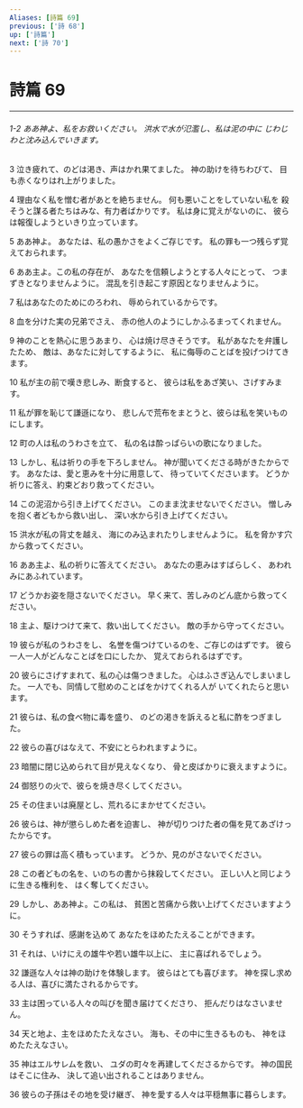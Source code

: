 ```yaml
---
Aliases: [詩篇 69]
previous: ['詩 68']
up: ['詩篇']
next: ['詩 70']
---
```

# 詩篇 69

***
###### 1-2 ああ神よ、私をお救いください。 洪水で水が氾濫し、私は泥の中に じわじわと沈み込んでいきます。 



3 
泣き疲れて、のどは渇き、声はかれ果てました。 神の助けを待ちわびて、 目も赤くなりはれ上がりました。 



4 
理由なく私を憎む者があとを絶ちません。 何も悪いことをしていない私を 殺そうと謀る者たちはみな、有力者ばかりです。 私は身に覚えがないのに、 彼らは報復しようといきり立っています。 



5 
ああ神よ。 あなたは、私の愚かさをよくご存じです。 私の罪も一つ残らず覚えておられます。 



6 
ああ主よ。この私の存在が、 あなたを信頼しようとする人々にとって、 つまずきとなりませんように。 混乱を引き起こす原因となりませんように。 



7 
私はあなたのためにのろわれ、 辱められているからです。 



8 
血を分けた実の兄弟でさえ、 赤の他人のようにしかふるまってくれません。 



9 
神のことを熱心に思うあまり、 心は焼け尽きそうです。 私があなたを弁護したため、 敵は、あなたに対してするように、 私に侮辱のことばを投げつけてきます。 



10 
私が主の前で嘆き悲しみ、断食すると、 彼らは私をあざ笑い、さげすみます。 



11 
私が罪を恥じて謙遜になり、 悲しんで荒布をまとうと、彼らは私を笑いものにします。 



12 
町の人は私のうわさを立て、 私の名は酔っぱらいの歌になりました。 



13 
しかし、私は祈りの手を下ろしません。 神が聞いてくださる時がきたからです。 あなたは、愛と恵みを十分に用意して、 待っていてくださいます。 どうか祈りに答え、約束どおり救ってください。 



14 
この泥沼から引き上げてください。 このまま沈ませないでください。 憎しみを抱く者どもから救い出し、 深い水から引き上げてください。 



15 
洪水が私の背丈を越え、 海にのみ込まれたりしませんように。 私を脅かす穴から救ってください。 



16 
ああ主よ、私の祈りに答えてください。 あなたの恵みはすばらしく、 あわれみにあふれています。 



17 
どうかお姿を隠さないでください。 早く来て、苦しみのどん底から救ってください。 



18 
主よ、駆けつけて来て、救い出してください。 敵の手から守ってください。 



19 
彼らが私のうわさをし、 名誉を傷つけているのを、ご存じのはずです。 彼ら一人一人がどんなことばを口にしたか、 覚えておられるはずです。 



20 
彼らにさげすまれて、私の心は傷つきました。 心はふさぎ込んでしまいました。 一人でも、同情して慰めのことばをかけてくれる人が いてくれたらと思います。 



21 
彼らは、私の食べ物に毒を盛り、 のどの渇きを訴えると私に酢をつぎました。 



22 
彼らの喜びはなえて、不安にとらわれますように。 



23 
暗闇に閉じ込められて目が見えなくなり、 骨と皮ばかりに衰えますように。 



24 
御怒りの火で、彼らを焼き尽くしてください。 



25 
その住まいは廃屋とし、荒れるにまかせてください。 



26 
彼らは、神が懲らしめた者を迫害し、 神が切りつけた者の傷を見てあざけったからです。 



27 
彼らの罪は高く積もっています。 どうか、見のがさないでください。 



28 
この者どもの名を、いのちの書から抹殺してください。 正しい人と同じように生きる権利を、 はく奪してください。 



29 
しかし、ああ神よ。この私は、 貧困と苦痛から救い上げてくださいますように。 



30 
そうすれば、感謝を込めて あなたをほめたたえることができます。 



31 
それは、いけにえの雄牛や若い雄牛以上に、 主に喜ばれるでしょう。 



32 
謙遜な人々は神の助けを体験します。 彼らはとても喜びます。 神を探し求める人は、喜びに満たされるからです。 



33 
主は困っている人々の叫びを聞き届けてくださり、 拒んだりはなさいません。 



34 
天と地よ、主をほめたたえなさい。 海も、その中に生きるものも、 神をほめたたえなさい。 



35 
神はエルサレムを救い、 ユダの町々を再建してくださるからです。 神の国民はそこに住み、 決して追い出されることはありません。 



36 
彼らの子孫はその地を受け継ぎ、 神を愛する人々は平穏無事に暮らします。
